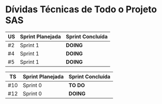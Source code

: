 # Dívidas Técnicas de Todo o Projeto SAS

|US|Sprint Planejada|Sprint Concluída|
|---|----------------|----------------|
|#2|Sprint 1|**DOING**|
|#4|Sprint 1|**DOING**|
|#5|Sprint 1|**DOING**|

|TS|Sprint Planejada|Sprint Concluída|
|---|----------------|----------------|
|#10|Sprint 0|**TO DO**|
|#12|Sprint 0|**DOING**|